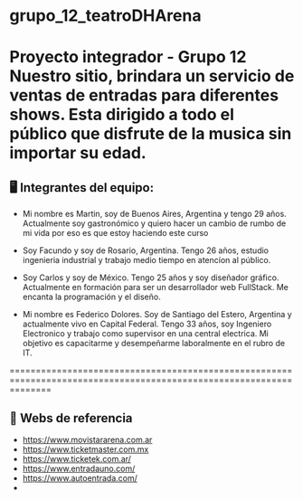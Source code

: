 # grupo_12_teatroDHArena

Proyecto integrador - Grupo 12
Nuestro sitio, brindara un servicio de ventas de entradas para diferentes shows. Esta dirigido a todo el público que disfrute de la musica sin importar su edad.
====================================================================================================================

## 🖥️ Integrantes del equipo:

- Mi nombre es Martin, soy de Buenos Aires, Argentina y tengo 29 años. Actualmente soy gastronómico y quiero hacer un cambio de rumbo de mi vida por eso es que estoy haciendo este curso

- Soy Facundo y soy de Rosario, Argentina. Tengo 26 años, estudio ingenieria industrial y trabajo medio tiempo en atencíon al público.

- Soy Carlos y soy de México. Tengo 25 años y soy diseñador gráfico. Actualmente en formación para ser un desarrollador web FullStack. Me encanta la programación y el diseño.

- Mi nombre es Federico Dolores. Soy de Santiago del Estero, Argentina y actualmente vivo en Capital Federal. Tengo 33 años, soy Ingeniero Electronico y trabajo como supervisor en una central electrica. Mi objetivo es capacitarme y desempeñarme laboralmente en el rubro de IT.

====================================================================================================================

## 🚧 Webs de referencia

- https://www.movistararena.com.ar
- https://www.ticketmaster.com.mx
- https://www.ticketek.com.ar/
- https://www.entradauno.com/
- https://www.autoentrada.com/
- 
